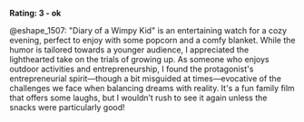 **Rating: 3 - ok**

@eshape_1507: "Diary of a Wimpy Kid" is an entertaining watch for a cozy evening, perfect to enjoy with some popcorn and a comfy blanket. While the humor is tailored towards a younger audience, I appreciated the lighthearted take on the trials of growing up. As someone who enjoys outdoor activities and entrepreneurship, I found the protagonist's entrepreneurial spirit—though a bit misguided at times—evocative of the challenges we face when balancing dreams with reality. It's a fun family film that offers some laughs, but I wouldn’t rush to see it again unless the snacks were particularly good!